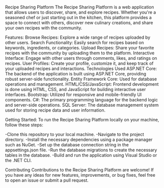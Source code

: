 Recipe Sharing Platform
The Recipe Sharing Platform is a web application that allows users to discover, share, and explore recipes. Whether you're a seasoned chef or just starting out in the kitchen, this platform provides a space to connect with others, discover new culinary creations, and share your own recipes with the community.

Features:
Browse Recipes: Explore a wide range of recipes uploaded by other users.
Search Functionality: Easily search for recipes based on keywords, ingredients, or categories.
Upload Recipes: Share your favorite recipes with the community by uploading them to the platform.
Interactive Interface: Engage with other users through comments, likes, and ratings on recipes.
User Profiles: Create your profile, customize it, and keep track of your uploaded recipes and interactions.
Technologies Used
ASP.NET Core: The backend of the application is built using ASP.NET Core, providing robust server-side functionality.
Entity Framework Core: Used for database operations and management.
HTML/CSS/JavaScript: Frontend development is done using HTML, CSS, and JavaScript for building interactive user interfaces.
Bootstrap: Utilized for responsive and mobile-friendly UI components.
C#: The primary programming language for the backend logic and server-side operations.
SQL Server: The database management system used for storing recipe data and user information.

Getting Started:
To run the Recipe Sharing Platform locally on your machine, follow these steps:

-Clone this repository to your local machine.
-Navigate to the project directory.
-Install the necessary dependencies using a package manager such as NuGet.
-Set up the database connection string in the appsettings.json file.
-Run the database migrations to create the necessary tables in the database.
-Build and run the application using Visual Studio or the .NET CLI.

Contributing
Contributions to the Recipe Sharing Platform are welcome! If you have any ideas for new features, improvements, or bug fixes, feel free to open an issue or submit a pull request.